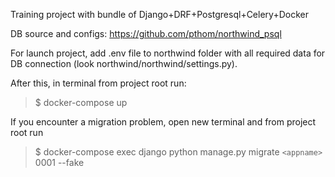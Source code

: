 Training project with bundle of Django+DRF+Postgresql+Celery+Docker

DB source and configs: https://github.com/pthom/northwind_psql

For launch project, add .env file to northwind folder with all required data for DB connection 
(look northwind/northwind/settings.py).

After this, in terminal from project root run:
>$ docker-compose up

If you encounter a migration problem, open new terminal and from project root run
>$ docker-compose exec django python manage.py migrate `<appname>` 0001 --fake